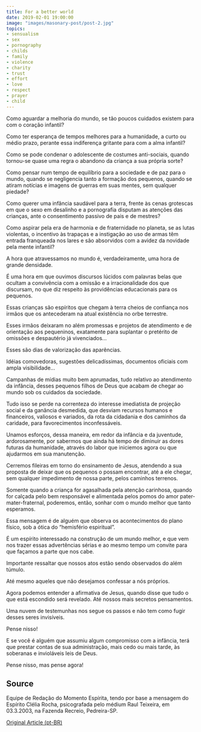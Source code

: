 ```yaml
---
title: For a better world
date: 2019-02-01 19:00:00
image: "images/masonary-post/post-2.jpg"
topics: 
- sensualism
- sex
- pornography
- childs
- family
- violence
- charity
- trust
- effort
- love
- respect
- prayer
- child
---
```


Como aguardar a melhoria do mundo, se tão poucos cuidados existem para com o
coração infantil?

Como ter esperança de tempos melhores para a humanidade, a curto ou médio
prazo, perante essa indiferença gritante para com a alma infantil?

Como se pode condenar o adolescente de costumes anti-sociais, quando tornou-se
quase uma regra o abandono da criança a sua própria sorte?

Como pensar num tempo de equilíbrio para a sociedade e de paz para o mundo,
quando se negligencia tanto a formação dos pequenos, quando se atiram notícias
e imagens de guerras em suas mentes, sem qualquer piedade?

Como querer uma infância saudável para a terra, frente às cenas grotescas em
que o sexo em desalinho e a pornografia disputam as atenções das crianças, ante
o consentimento passivo de pais e de mestres?

Como aspirar pela era de harmonia e de fraternidade no planeta, se as lutas
violentas, o incentivo às trapaças e a instigação ao uso de armas têm entrada
franqueada nos lares e são absorvidos com a avidez da novidade pela mente
infantil?

A hora que atravessamos no mundo é, verdadeiramente, uma hora de grande
densidade.

É uma hora em que ouvimos discursos lúcidos com palavras belas que ocultam a
convivência com a omissão e a irracionalidade dos que discursam, no que diz
respeito às providências educacionais para os pequenos.

Essas crianças são espíritos que chegam à terra cheios de confiança nos irmãos
que os antecederam na atual existência no orbe terrestre.

Esses irmãos deixaram no além promessas e projetos de atendimento e de
orientação aos pequeninos, exatamente para suplantar o pretérito de omissões e
despautério já vivenciados...

Esses são dias de valorização das aparências.

Idéias comovedoras, sugestões delicadíssimas, documentos oficiais com ampla
visibilidade...

Campanhas de mídias muito bem aprumadas, tudo relativo ao atendimento da
infância, desses pequenos filhos de Deus que acabam de chegar ao mundo sob os
cuidados da sociedade.

Tudo isso se perde na correnteza do interesse imediatista de projeção social e
da ganância desmedida, que desviam recursos humanos e financeiros, valiosos e
variados, da rota da cidadania e dos caminhos da caridade, para favorecimentos
inconfessáveis.

Unamos esforços, dessa maneira, em redor da infância e da juventude,
ardorosamente, por sabermos que ainda há tempo de diminuir as dores futuras da
humanidade, através do labor que iniciemos agora ou que ajudarmos em sua
manutenção.

Cerremos fileiras em torno do ensinamento de Jesus, atendendo a sua proposta de
deixar que os pequenos o possam encontrar, até a ele chegar, sem qualquer
impedimento de nossa parte, pelos caminhos terrenos.

Somente quando a criança for agasalhada pela atenção carinhosa, quando for
calçada pelo bem responsável e alimentada pelos pomos do amor
pater-mater-fraternal, poderemos, então, sonhar com o mundo melhor que tanto
esperamos.

Essa mensagem é de alguém que observa os acontecimentos do plano físico, sob a
ótica do “hemisfério espiritual”.

É um espírito interessado na construção de um mundo melhor, e que vem nos
trazer essas advertências sérias e ao mesmo tempo um convite para que façamos a
parte que nos cabe.

Importante ressaltar que nossos atos estão sendo observados do além túmulo.

Até mesmo aqueles que não desejamos confessar a nós próprios.

Agora podemos entender a afirmativa de Jesus, quando disse que tudo o que está
escondido será revelado. Até nossos mais secretos pensamentos.

Uma nuvem de testemunhas nos segue os passos e não tem como fugir desses seres
invisíveis.

Pense nisso!

E se você é alguém que assumiu algum compromisso com a infância, terá que
prestar contas de sua administração, mais cedo ou mais tarde, às soberanas e
invioláveis leis de Deus.

Pense nisso, mas pense agora!

## Source
Equipe de Redação do Momento Espírita, tendo por base a mensagem do Espírito
Clélia Rocha, psicografada pelo médium Raul Teixeira, em 03.3.2003, na Fazenda 
Recreio, Pedreira-SP.

[Original Article (pt-BR)](http://momento.com.br/pt/ler_texto.php?id=1145)
